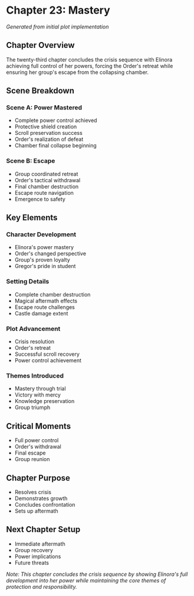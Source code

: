 # Chapter 23: Mastery
*Generated from initial plot implementation*

## Chapter Overview
The twenty-third chapter concludes the crisis sequence with Elinora achieving full control of her powers, forcing the Order's retreat while ensuring her group's escape from the collapsing chamber.

## Scene Breakdown

### Scene A: Power Mastered
- Complete power control achieved
- Protective shield creation
- Scroll preservation success
- Order's realization of defeat
- Chamber final collapse beginning

### Scene B: Escape
- Group coordinated retreat
- Order's tactical withdrawal
- Final chamber destruction
- Escape route navigation
- Emergence to safety

## Key Elements

### Character Development
- Elinora's power mastery
- Order's changed perspective
- Group's proven loyalty
- Gregor's pride in student

### Setting Details
- Complete chamber destruction
- Magical aftermath effects
- Escape route challenges
- Castle damage extent

### Plot Advancement
- Crisis resolution
- Order's retreat
- Successful scroll recovery
- Power control achievement

### Themes Introduced
- Mastery through trial
- Victory with mercy
- Knowledge preservation
- Group triumph

## Critical Moments
- Full power control
- Order's withdrawal
- Final escape
- Group reunion

## Chapter Purpose
- Resolves crisis
- Demonstrates growth
- Concludes confrontation
- Sets up aftermath

## Next Chapter Setup
- Immediate aftermath
- Group recovery
- Power implications
- Future threats

*Note: This chapter concludes the crisis sequence by showing Elinora's full development into her power while maintaining the core themes of protection and responsibility.*
